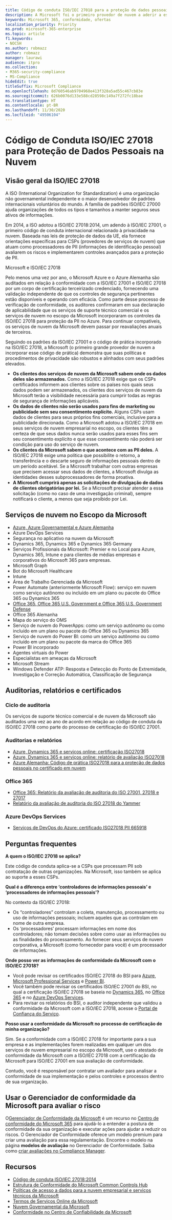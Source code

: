 ```yaml
---
title: Código de conduta ISO/IEC 27018 para a proteção de dados pessoais na nuvem
description: A Microsoft foi o primeiro provedor de nuvem a aderir a esse código de conduta de privacidade na nuvem.
keywords: Microsoft 365, conformidade, ofertas
localization_priority: Priority
ms.prod: microsoft-365-enterprise
ms.topic: article
f1.keywords:
- NOCSH
ms.author: robmazz
author: robmazz
manager: laurawi
audience: itpro
ms.collection:
- M365-security-compliance
- MS-Compliance
hideEdit: true
titleSuffix: Microsoft Compliance
ms.openlocfilehash: 8d760546ab9704968e413f328a5ad55c467cb83e
ms.sourcegitcommit: 626b0076d133e588cd28598c149a7f272fc18bae
ms.translationtype: HT
ms.contentlocale: pt-BR
ms.lasthandoff: 11/30/2020
ms.locfileid: "49506104"
---
```

# <a name="isoiec-27018-code-of-practice-for-protecting-personal-data-in-the-cloud"></a>Código de Conduta ISO/IEC 27018 para Proteção de Dados Pessoais na Nuvem

## <a name="isoiec-27018-overview"></a>Visão geral da ISO/IEC 27018

A ISO (International Organization for Standardization) é uma organização não governamental independente e o maior desenvolvedor de padrões internacionais voluntários do mundo. A família de padrões ISO/IEC 27000 ajuda organizações de todos os tipos e tamanhos a manter seguros seus ativos de informações.

Em 2014, a ISO adotou a ISO/IEC 27018:2014, um adendo à ISO/IEC 27001, o primeiro código de conduta internacional relacionado à privacidade na nuvem. Baseada nas leis de proteção de dados da UE, ela fornece orientações específicas para CSPs (provedores de serviços de nuvem) que atuam como processadores de PII (informações de identificação pessoal) avaliarem os riscos e implementarem controles avançados para a proteção de PII.

Microsoft e ISO/IEC 27018

Pelo menos uma vez por ano, o Microsoft Azure e o Azure Alemanha são auditados em relação à conformidade com a ISO/IEC 27001 e ISO/IEC 27018 por um corpo de certificação terceirizado credenciado, fornecendo uma validação independente de que os controles de segurança pertinentes estão disponíveis e operando com eficácia. Como parte desse processo de verificação de conformidade, os auditores confirmaram em sua declaração de aplicabilidade que os serviços de suporte técnico comercial e os serviços de nuvem no escopo da Microsoft incorporaram os controles da ISO/IEC 27018 para proteção da PII no Azure. Para continuar compatíveis, os serviços de nuvem da Microsoft devem passar por reavaliações anuais de terceiros.

Seguindo os padrões da ISO/IEC 27001 e o código de prática incorporado na ISO/IEC 27018, a Microsoft (o primeiro grande provedor de nuvem a incorporar esse código de prática) demonstra que suas políticas e procedimentos de privacidade são robustos e alinhados com seus padrões elevados.

- **Os clientes dos serviços de nuvem da Microsoft sabem onde os dados deles são armazenados.** Como a ISO/IEC 27018 exige que os CSPs certificados informem aos clientes sobre os países nos quais seus dados podem ser armazenados, os clientes dos serviços de nuvem da Microsoft terão a visibilidade necessária para cumprir todas as regras de segurança de informações aplicáveis.
- **Os dados de clientes não serão usados para fins de marketing ou publicidade sem seu consentimento explícito.** Alguns CSPs usam dados de clientes para seus próprios fins comerciais, inclusive para a publicidade direcionada. Como a Microsoft adotou a ISO/IEC 27018 em seus serviços de nuvem empresarial no escopo, os clientes têm a certeza de que seus dados nunca serão usados para esses fins sem seu consentimento explícito e que esse consentimento não poderá ser condição para uso do serviço de nuvem.
- **Os clientes da Microsoft sabem o que acontece com as PII deles.** A ISO/IEC 27018 exige uma política que possibilite o retorno, a transferência e o descarte seguro de informações pessoais dentro de um período aceitável. Se a Microsoft trabalhar com outras empresas que precisem acessar seus dados de clientes, a Microsoft divulga as identidades desses subprocessadores de forma proativa.
- **A Microsoft cumprirá apenas as solicitações de divulgação de dados de clientes obrigatórias por lei.** Se a Microsoft precisar atender a essa solicitação (como no caso de uma investigação criminal), sempre notificará o cliente, a menos que seja proibido por Lei.

## <a name="microsoft-in-scope-cloud-services"></a>Serviços de nuvem no Escopo da Microsoft 

- [Azure, Azure Governamental e Azure Alemanha](https://aka.ms/AzureCompliance)
- Azure DevOps Services
- Segurança no aplicativo na nuvem da Microsoft
- Dynamics 365, Dynamics 365 e Dynamics 365 Germany
- Serviços Profissionais da Microsoft: Premier e no Local para Azure, Dynamics 365, Intune e para clientes de médias empresas e corporativos do Microsoft 365 para empresas.
- Microsoft Graph
- Bot do Microsoft Healthcare
- Intune
- Área de Trabalho Gerenciada da Microsoft
- Power Automate (anteriormente Microsoft Flow): serviço em nuvem como serviço autônomo ou incluído em um plano ou pacote do Office 365 ou Dynamics 365
- [Office 365, Office 365 U.S. Government e Office 365 U.S. Government Defense](https://go.microsoft.com/fwlink/p/?linkid=2077751)
- Office 365 Alemanha
- Mapa do serviço do OMS
- Serviço de nuvem do PowerApps: como um serviço autônomo ou como incluído em um plano ou pacote do Office 365 ou Dynamics 365
- Serviço de nuvem do Power BI: como um serviço autônomo ou como incluído em um plano ou pacote da marca do Office 365
- Power BI incorporado
- Agentes virtuais do Power
- Especialistas em ameaças da Microsoft
- Microsoft Stream
- Windows Defender ATP: Resposta e Detecção do Ponto de Extremidade, Investigação e Correção Automática, Classificação de Segurança

## <a name="audits-reports-and-certificates"></a>Auditorias, relatórios e certificados

### <a name="audit-cycle"></a>Ciclo de auditoria

Os serviços de suporte técnico comercial e de nuvem da Microsoft são auditados uma vez ao ano de acordo em relação ao código de conduta da ISO/IEC 27018 como parte do processo de certificação do ISO/IEC 27001.

### <a name="audits-and-reports"></a>Auditorias e relatórios

- [Azure, Dynamics 365 e serviços online: certificação ISO27018](https://aka.ms/azureiso27018cert)
- [Azure, Dynamics 365 e serviços online: relatório de avaliação ISO27018](https://aka.ms/azureiso27001report)
- [Azure Alemanha: Código de prática ISO27018 para a proteção de dados pessoais no certificado em nuvem](https://servicetrust.microsoft.com/Documents/ComplianceReports?downloadDocument=1&documentId=6a0dab80-8382-4af6-980c-ed2ed9a341c6)

### <a name="office-365"></a>Office 365

- [Office 365: Relatório da avaliação de auditoria do ISO 27001, 27018 e 27017](https://aka.ms/o365isoreport)
- [Relatório da avaliação de auditoria do ISO 27018 do Yammer](https://aka.ms/YammerISO27018Auditreport)

### <a name="azure-devops-services"></a>Azure DevOps Services

- [Serviços de DevOps do Azure: certificado ISO27018 PII 665918](https://go.microsoft.com/fwlink/p/?linkid=2062252)

## <a name="frequently-asked-questions"></a>Perguntas frequentes

**A quem o ISO/IEC 27018 se aplica?**

Este código de conduta aplica-se a CSPs que processam PII sob contratação de outras organizações. Na Microsoft, isso também se aplica ao suporte a esses CSPs.

**Qual é a diferença entre ‘controladores de informações pessoais’ e ‘processadores de informações pessoais’?**

No contexto da ISO/IEC 27018:

- Os “controladores” controlam a coleta, manutenção, processamento ou uso de informações pessoais; incluem aqueles que as controlam em nome de outra empresa.
- Os ‘processadores’ processam informações em nome dos controladores; não tomam decisões sobre como usar as informações ou as finalidades do processamento. Ao fornecer seus serviços de nuvem corporativa, a Microsoft (como fornecedor para você) é um processador de informações.

**Onde posso ver as informações de conformidade da Microsoft com o ISO/IEC 27018?**

- Você pode revisar os certificados ISO/IEC 27018 do BSI para [Azure](https://go.microsoft.com/fwlink/p/?linkid=2078016), [Microsoft Professional Services](https://www.bsigroup.com/Our-services/Management-system-certification/Certificate-and-Client-Directory-Search/Certificate-Client-Directory-Search-Results/?searchkey=company%3dMicrosoft%2bCorporation&licencenumber=PII%20642270) e [Power BI](https://go.microsoft.com/fwlink/p/?linkid=2078016).
- Você também pode revisar os certificados ISO/IEC 27001 do BSI, no qual a certificação ISO/IEC 27018 se baseia no [Dynamics 365](https://aka.ms/Dynamics-CRM-Online-Cert), no [Office 365](https://aka.ms/Office365-Cert) e no [Azure DevOps Services](https://go.microsoft.com/fwlink/p/?linkid=2062159).
- Para revisar os relatórios do BSI, o auditor independente que validou a conformidade da Microsoft com a ISO/IEC 27018, acesse o [Portal de Confiança do Serviço](https://aka.ms/stphelp).

**Posso usar a conformidade da Microsoft no processo de certificação de minha organização?**

Sim. Se a conformidade com a ISO/IEC 27018 for importante para a sua empresa e as implementações forem realizadas em qualquer um dos serviços de nuvem empresarial no escopo da Microsoft, use o atestado de conformidade da Microsoft com a ISO/IEC 27018 com a certificação da Microsoft para ISO/IEC 27001 em sua avaliação de conformidade.

Contudo, você é responsável por contratar um avaliador para analisar a conformidade de sua implementação e pelos controles e processos dentro de sua organização.

## <a name="use-microsoft-compliance-manager-to-assess-your-risk"></a>Usar o Gerenciador de conformidade da Microsoft para avaliar o risco

O[Gerenciador de Conformidade da Microsoft](https://docs.microsoft.com/microsoft-365/compliance/compliance-manager) é um recurso no [Centro de conformidade do Microsoft 365](https://docs.microsoft.com/microsoft-365/compliance/microsoft-365-compliance-center) para ajudá-lo a entender a postura de conformidade da sua organização e executar ações para ajudar a reduzir os riscos. O Gerenciador de Conformidade oferece um modelo premium para criar uma avaliação para essa regulamentação. Encontre o modelo na página **modelos de avaliação** no Gerenciador de Conformidade. Saiba como [criar avaliações no Compliance Manager](https://docs.microsoft.com/microsoft-365/compliance/compliance-manager-assessments).

## <a name="resources"></a>Recursos

- [Código de conduta ISO/IEC 27018:2014](https://aka.ms/ISO.IEC_27018.2014)
- [Estrutura de Conformidade do Microsoft Common Controls Hub](https://www.microsoft.com/trustcenter/common-controls-hub)
- [Políticas de acesso a dados para a nuvem empresarial e serviços técnicos da Microsoft](https://www.microsoft.com/trustcenter/Privacy/Who-can-access-your-data-and-on-what-terms)
- [Termos de Serviços Online da Microsoft](https://aka.ms/Online-Services-Terms)
- [Nuvem Governamental da Microsoft](https://go.microsoft.com/fwlink/p/?linkid=2087246)
- [Conformidade no Centro de Confiabilidade da Microsoft](https://www.microsoft.com/trust-center/compliance/compliance-overview)
